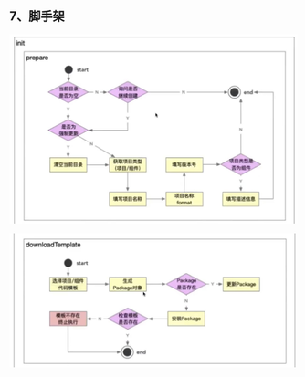 ## 7、脚手架

![](./ad13bf9d-4f84-48e5-8cfa-db588ca2a680.jpg)  

![](./5c652bd5-f64f-4289-a754-14a8266e9e95.jpg)